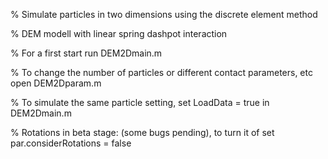 % Simulate particles in two dimensions using the discrete element method

% DEM modell with linear spring dashpot interaction

% For a first start run DEM2Dmain.m

% To change the number of particles or different contact parameters, etc open DEM2Dparam.m

% To simulate the same particle setting, set LoadData = true in DEM2Dmain.m 

% Rotations in beta stage: (some bugs pending), to turn it of set par.considerRotations = false
